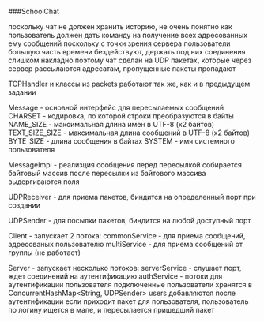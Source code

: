 ###SchoolChat

поскольку чат не должен хранить историю, не очень понятно как пользователь должен дать команду на получение всех адресованных ему сообщений
поскольку с точки зрения сервера пользователи большую часть времени бездействуют, держать под них соединения слишком накладно
поэтому чат сделан на UDP пакетах, которые через сервер рассылаются адресатам, пропущенные пакеты пропадают

TCPHandler и классы из packets работают так же, как и в предыдущем задании

Message - основной интерфейс для пересылаемых сообщений
    CHARSET - кодировка, по которой строки преобразуются в байты
    NAME_SIZE - максимальная длина имен в UTF-8 (х2 байтов)
    TEXT_SIZE_SIZE - максимальная длина сообщений в UTF-8 (х2 байтов)
    BYTE_SIZE - длина сообщения в байтах
    SYSTEM - имя системного пользователя

MessageImpl - реализция сообщения
    перед пересылкой собирается байтовый массив
    после пересылки из байтового массива выдергиваются поля

UDPReceiver - для приема пакетов, биндится на определенный порт при создании

UDPSender - для посылки пакетов, биндится на любой доступный порт

Client - запускает 2 потока:
    commonService - для приема сообщений, адресованых пользователю
    multiService - для приема сообщений от группы (не работает)

Server - запускает несколько потоков:
    serverService - слушает порт, ждет соединений на аутентификацию
    authService - потоки для аутентификации пользователя
подключенные пользователи хранятся в ConcurrentHashMap<String, UDPSender> users
добавляются после аутентификации
если приходит пакет для пользователя, пользователь по логину ищется в мапе, и пересылается пришедший пакет